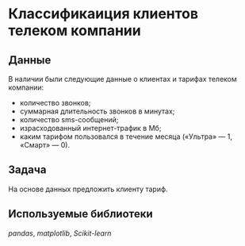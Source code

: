 # Классификаиция клиентов телеком компании

## Данные

В наличии были следующие данные о клиентах и тарифах телеком компании:

- количество звонков;
- суммарная длительность звонков в минутах;
- количество sms-сообщений;
- израсходованный интернет-трафик в Мб;
- каким тарифом пользовался в течение месяца («Ультра» — 1, «Смарт» — 0).

## Задача

На основе данных предложить клиенту тариф.

## Используемые библиотеки
*pandas*, *matplotlib*, *Scikit-learn*
